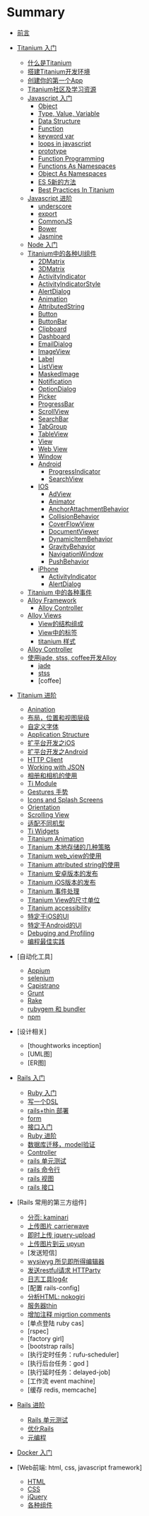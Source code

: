 # Summary

* [前言](preface.md)
* [Titanium 入门](part1_ti_premier.md)
  * [什么是Titanium](part1_ti_premier/what_is_titanium.md)
  * [搭建Titanium开发环境](part1_ti_premier/setup_titanium.md)
  * [创建你的第一个App](part1_ti_premier/create_first_app.md)
  * [Titanium社区及学习资源](part1_ti_premier/study_resources.md)
  * [Javascript 入门](part1_ti_premier/javascript_premier.md)
    * [Object](part1_ti_premier/javascript_premier/js_object.md)
    * [Type, Value, Variable](part1_ti_premier/javascript_premier/type_value_variable.md)
    * [Data Structure](part1_ti_premier/javascript_premier/js_data_structs.md)
    * [Function](part1_ti_premier/javascript_premier/function.md)
    * [keyword var](part1_ti_premier/javascript_premier/keyword_var.md)
    * [loops in javascript](part1_ti_premier/javascript_premier/loops.md)
    * [prototype](part1_ti_premier/javascript_premier/prototype.md)
    * [Function Programming](part1_ti_premier/javascript_premier/functional_programming.md)
    * [Functions As Namespaces](part1_ti_premier/javascript_premier/functions_as_namespaces.md)
    * [Object As Namespaces](part1_ti_premier/javascript_premier/object_as_namespace.md)
    * [ES 5新的方法](part1_ti_premier/javascript_premier/es5_array_methods.md)
    * [Best Practices In Titanium](part1_ti_premier/javascript_premier/best_practices_in_titanium.md)
  * [Javascript 进阶](part1_ti_premier/javascript_advanced.md)
    * [underscore](part1_ti_premier/javascript_advanced/js_framework_underscore.md)
    * [export](part1_ti_premier/javascript_advanced/js_framework_requirejs.md)
    * [CommonJS](part1_ti_premier/javascript_advanced/js_framework_commonjs.md)
    * [Bower](part1_ti_premier/javascript_advanced/js_framework_bower.md)
    * [Jasmine](part1_ti_premier/javascript_advanced/js_framework_jasmine.md)
  * [Node 入门](part1_ti_premier/node_premier.md)
  * [Titanium中的各种UI组件](part1_ti_premier/titanium_ui.md)
    * [2DMatrix](part1_ti_premier/titanium_ui/2DMatrix.md)
    * [3DMatrix](part1_ti_premier/titanium_ui/3DMatrix.md)
    * [ActivityIndicator](part1_ti_premier/titanium_ui/activity_indicator.md)
    * [ActivityIndicatorStyle](part1_ti_premier/titanium_ui/activity_indicator_style.md)
    * [AlertDialog](part1_ti_premier/titanium_ui/alert_dialog.md)
    * [Animation](part1_ti_premier/titanium_ui/animation.md)
    * [AttributedString](part1_ti_premier/titanium_ui/attributed_string.md)
    * [Button](part1_ti_premier/titanium_ui/button.md)
    * [ButtonBar](part1_ti_premier/titanium_ui/button_bar.md)
    * [Clipboard](part1_ti_premier/titanium_ui/clipboard.md)
    * [Dashboard](part1_ti_premier/titanium_ui/dashboard.md)
    * [EmailDialog](part1_ti_premier/titanium_ui/email_dialog.md)
    * [ImageView](part1_ti_premier/titanium_ui/image_view.md)
    * [Label](part1_ti_premier/titanium_ui/label.md)
    * [ListView](part1_ti_premier/titanium_ui/listview.md)
    * [MaskedImage](part1_ti_premier/titanium_ui/masked_image.md)
    * [Notification](part1_ti_premier/titanium_ui/notification.md)
    * [OptionDialog](part1_ti_premier/titanium_ui/option_dialog.md)
    * [Picker](part1_ti_premier/titanium_ui/picker.md)
    * [ProgressBar](part1_ti_premier/titanium_ui/progress_bar.md)
    * [ScrollView](part1_ti_premier/titanium_ui/scroll_view.md)
    * [SearchBar](part1_ti_premier/titanium_ui/search_bar.md)
    * [TabGroup](part1_ti_premier/titanium_ui/tab_group.md)
    * [TableView](part1_ti_premier/titanium_ui/table_view.md)
    * [View](part1_ti_premier/titanium_ui/view.md)
    * [Web View](part1_ti_premier/titanium_ui/web_view.md)
    * [Window](part1_ti_premier/titanium_ui/window.md)
    * [Android](part1_ti_premier/titanium_ui/android.md)
      * [ProgressIndicator](part1_ti_premier/titanium_ui/android/progress_indicator.md)
      * [SearchView](part1_ti_premier/titanium_ui/android/search_view.md)
    * [IOS](part1_ti_premier/titanium_ui/ios.md)
      * [AdView](part1_ti_premier/titanium_ui/ios/ad_view.md)
      * [Animator](part1_ti_premier/titanium_ui/ios/animator.md)
      * [AnchorAttachmentBehavior](part1_ti_premier/titanium_ui/ios/anchor_attachment_behavior.md)
      * [CollisionBehavior](part1_ti_premier/titanium_ui/ios/collision_behavior.md)
      * [CoverFlowView](part1_ti_premier/titanium_ui/ios/cover_flow_view.md)
      * [DocumentViewer](part1_ti_premier/titanium_ui/ios/document_viewer.md)
      * [DynamicItemBehavior](part1_ti_premier/titanium_ui/ios/dynamic_item_behavior.md)
      * [GravityBehavior](part1_ti_premier/titanium_ui/ios/gravity_behavior.md)
      * [NavigationWindow](part1_ti_premier/titanium_ui/ios/navigation_window.md)
      * [PushBehavior](part1_ti_premier/titanium_ui/ios/push_behavior.md)
    * [iPhone](part1_ti_premier/titanium_ui/titanium_ui_iphone.md)
      * [ActivityIndicator](part1_ti_premier/titanium_ui/iphone/activity_indicator.md)
      * [AlertDialog](part1_ti_premier/titanium_ui/iphone/alert_dialog.md)
  * [Titanium 中的各种事件](part1_ti_premier/events_in_Titanium.md)
  * [Alloy Framework](part1_ti_premier/alloy_framework_premier/alloy_framework.md)
    * [Alloy Controller](part1_ti_premier/alloy_framework_premier/alloy_controller.md)
  * [Alloy Views](part1_ti_premier/alloy_view_overview.md)
    * [View的结构组成](part1_ti_premier/alloy_views/views_construction.md)
    * [View中的标签](part1_ti_premier/alloy_views/xml_elements.md)
    * [titanium 样式](part1_ti_premier/alloy_views/titanium_style_sheets.md)
  * [Alloy Controller](part1_ti_premier/alloy_controller.md)
  * [使用jade, stss, coffee开发Alloy](part1_ti_premier/jade_stss_coffee_in_alloy.md)
    * [jade](part1_ti_premier/jade_stss_coffee_in_alloy/jade.md)
    * [stss](part1_ti_premier/jade_stss_coffee_in_alloy/stss.md)
    * [coffee]

* [Titanium 进阶](part2_ti_advanced.md)
  * [Anination](part2_ti_advanced/animation.md)
  * [布局，位置和视图层级](part2_ti_advanced/layouts_positioning_and_the_view_hierarchy.md)
  * [自定义字体](part2_ti_advanced/custom_font.md)
  * [Application Structure](part2_ti_advanced/application_structure.md)
  * [扩平台开发之iOS](part2_ti_advanced/cross_platform_dev_ios.md)
  * [扩平台开发之Android](part2_ti_advanced/cross_platform_dev_android.md)
  * [HTTP Client](part2_ti_advanced/http_client.md)
  * [Working with JSON](part2_ti_advanced/working_with_json.md)
  * [相册和相机的使用](part2_ti_advanced/photogaller_and_camera.md)
  * [Ti Module](part2_ti_advanced/ti_module.md)
  * [Gestures 手势](part2_ti_advanced/gestures.md)
  * [Icons and Splash Screens](part2_ti_advanced/icons_and_splash_screens.md)
  * [Orientation](part2_ti_advanced/orientation.md)
  * [Scrolling View](part2_ti_advanced/scrolling_view.md)
  * [适配不同机型](part2_ti_advanced/device_adapter.md)
  * [Ti Widgets](part2_ti_advanced/alloy_widgets.md)
  * [Titanium Animation](part2_ti_advanced/Titanium_Animation.md)
  * [Titanium  本地存储的几种策略](part2_ti_advanced/Local_Storage.md)
  * [Titanium web_view的使用](part2_ti_advanced/web_view.md)
  * [Titanium attributed string的使用](part2_ti_advanced/attributed_string.md)
  * [Titanium 安卓版本的发布](part2_ti_advanced/android_release.md)
  * [Titanium iOS版本的发布](part2_ti_advanced/iOS_release.md)
  * [Titanium 事件处理](part2_ti_advanced/event_handling.md)
  * [Titanium View的尺寸单位](part2_ti_advanced/view_unit.md)
  * [Titanium accessibility](part2_ti_advanced/accessibility.md)
  * [特定于iOS的UI](part2_ti_advanced/ios_specific_ui.md)
  * [特定于Android的UI](part2_ti_advanced/android_specific_ui.md)
  * [Debuging and Profiling](part2_ti_advanced/debuging_and_profiling.md)
  * [编程最佳实践](part2_ti_advanced/titanium_best_practises.md)

* [自动化工具]
  * [Appium](automation_tools/appium.md)
  * [selenium](automation_tools/selenium.md)
  * [Capistrano](automation_tools/capistrano.md)
  * [Grunt](automation_tools/grunt.md)
  * [Rake](automation_tools/rake.md)
  * [rubygem 和 bundler](automation_tools/gem_and_bundler.md)
  * [npm](automation_tools/npm.md)
* [设计相关]
  * [thoughtworks inception]
  * [UML图]
  * [ER图]
* [Rails 入门](part3_rails_premier.md)
  * [Ruby 入门](part3_rails_premier/ruby_premier.md)
  * [写一个DSL](part3_rails_premier/dsl.md)
  * [rails+thin 部署](part3_rails_premier/rails_thin_deploy.md)
  * [form](part3_rails_premier/form_object.md)
  * [接口入门](part3_rails_premier/rails_interface.md)
  * [Ruby 进阶 ](part3_rails_premier/ruby_advanced.md)
  * [数据库迁移，model验证](part3_rails_premier/rails_database.md)
  * [Controller](part3_rails_premier/rails_controller.md)
  * [rails 单元测试](part3_rails_premier/rails_unit_test.md)
  * [rails 命令行](part3_rails_premier/rails_command_line.md)
  * [rails 视图](part3_rails_premier/rails_view.md)
  * [rails 接口](part3_rails_premier/interface_document.md)

* [Rails 常用的第三方组件]
  * [分页: kaminari](web_components/kaminari.md)
  * [上传图片 carrierwave](web_components/carrierwave.md)
  * [即时上传 jquery-upload]()
  * [上传图片到云 upyun](web_components/upyun.md)
  * [发送短信]
  * [wysiwyg 所见即所得编辑器](web_components/wysiwyg_ckeditor.md)
  * [发送restful请求  HTTParty](web_components/httparty.md)
  * [日志工具log4r](web_components/log4r.md)
  * [配置 rails-config]
  * [分析HTML: nokogiri](web_components/nokogiri.md)
  * [服务器thin](web_components/thin.md)
  * [增加注释 migrtion comments](web_components/migration_comments.md)
  * [单点登陆 ruby cas]
  * [rspec]
  * [factory girl]
  * [bootstrap rails]
  * [执行定时任务：rufu-scheduler]
  * [执行后台任务：god ]
  * [执行延时任务：delayed-job]
  * [工作流 event machine]
  * [缓存 redis, memcache]
* [Rails 进阶](part4_rails_advanced.md)
  * [Rails 单元测试](part4_rails_advanced/rails_unit_test.md)
  * [优化Rails](part4_rails_advanced/optimzation.md)
  * [元编程](part4_rails_advanced/metaprogramming.md)
* [Docker 入门](part5_docker_premier.md)
* [Web前端: html, css, javascript framework]
  * [HTML](web_front_end/html.md)
  * [CSS](web_front_end/css.md)
  * [jQuery](web_front_end/jquery.md)
  * [各种组件](web_front_end/js_components.md)
